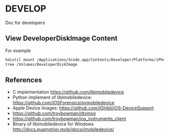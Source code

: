 # DEVELOP
Doc for developers

## View DeveloperDiskImage Content
For example

```bash
hdiutil mount /Applications/Xcode.app/Contents/Developer/Platforms/iPhoneOS.platform/DeviceSupport/14.0/DeveloperDiskImage.dmg
tree /Volumes/DeveloperDiskImage
```

## References
- C implementation <https://github.com/libimobiledevice>
- Python implement of libimobiledevice: <https://github.com/iOSForensics/pymobiledevice>
- Apple Device Images: <https://github.com/iGhibli/iOS-DeviceSupport>
- <https://github.com/troybowman/dtxmsg>
- <https://github.com/troybowman/ios_instruments_client>
- Binary of libimobiledevice for Windows <http://docs.quamotion.mobi/docs/imobiledevice/>
